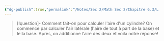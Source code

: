 ```yaml
---
{"dg-publish":true,"permalink":"/Notes/Sec 2/Math Sec 2/Chapitre 6.3/L'aire d'un cylindre/"}
---
```



>[!question]- Comment fait-on pour calculer l'aire d'un cylindre?
>On commence par calculer l'air latérale (l'aire de tout à part de la base) et le la base.
>Après, on additionne l'aire des deux et voila notre réponse!


